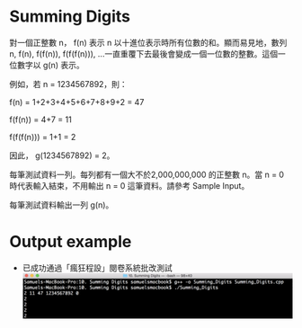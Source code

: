 # Summing Digits 

對一個正整數 n， f(n) 表示 n 以十進位表示時所有位數的和。顯而易見地，數列 n, f(n), f(f(n)), f(f(f(n))), ...一直重覆下去最後會變成一個一位數的整數。這個一位數字以 g(n) 表示。

例如，若 n = 1234567892，則：

f(n) = 1+2+3+4+5+6+7+8+9+2 = 47

f(f(n)) = 4+7 = 11

f(f(f(n))) = 1+1 = 2

因此， g(1234567892) = 2。 

每筆測試資料一列。每列都有一個大不於2,000,000,000 的正整數 n。當 n = 0 時代表輸入結束，不用輸出 n = 0 這筆資料。請參考 Sample Input。 

每筆測試資料輸出一列 g(n)。 

# Output example
* 已成功通過「瘋狂程設」閱卷系統批改測試 
![image](https://github.com/Samuelchi861008/CPE-SummingDigits_11332/blob/master/結果.png)

